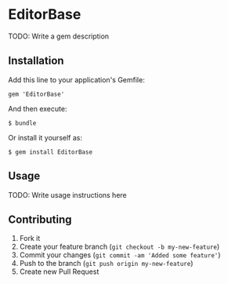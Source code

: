 # EditorBase

TODO: Write a gem description

## Installation

Add this line to your application's Gemfile:

    gem 'EditorBase'

And then execute:

    $ bundle

Or install it yourself as:

    $ gem install EditorBase

## Usage

TODO: Write usage instructions here

## Contributing

1. Fork it
2. Create your feature branch (`git checkout -b my-new-feature`)
3. Commit your changes (`git commit -am 'Added some feature'`)
4. Push to the branch (`git push origin my-new-feature`)
5. Create new Pull Request
